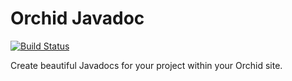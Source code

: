 # Orchid Javadoc

[![Build Status](https://travis-ci.org/JavaEden/Orchid.svg?branch=master)](https://travis-ci.org/JavaEden/Orchid)

Create beautiful Javadocs for your project within your Orchid site.
